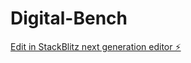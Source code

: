 # Digital-Bench

[Edit in StackBlitz next generation editor ⚡️](https://stackblitz.com/~/github.com/priynakaK/Digital-Bench)